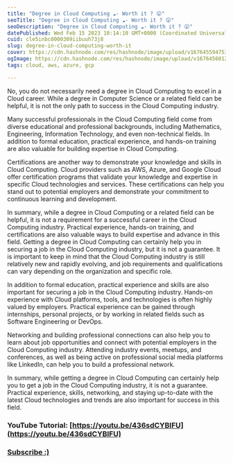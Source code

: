 ```yaml
---
title: "Degree in Cloud Computing ☁️- Worth it ? 😮"
seoTitle: "Degree in Cloud Computing ☁️- Worth it ? 😮"
seoDescription: "Degree in Cloud Computing ☁️- Worth it ? 😮"
datePublished: Wed Feb 15 2023 10:14:10 GMT+0000 (Coordinated Universal Time)
cuid: cle5inbc0000309iibuuh73j8
slug: degree-in-cloud-computing-worth-it
cover: https://cdn.hashnode.com/res/hashnode/image/upload/v1676455947532/e4f6256c-58d4-4bdc-9ecf-b6070b57f515.png
ogImage: https://cdn.hashnode.com/res/hashnode/image/upload/v1676456012805/a27d1b72-76fd-4f11-a726-3bf5b167f314.png
tags: cloud, aws, azure, gcp

---
```


No, you do not necessarily need a degree in Cloud Computing to excel in a Cloud career. While a degree in Computer Science or a related field can be helpful, it is not the only path to success in the Cloud Computing industry.

Many successful professionals in the Cloud Computing field come from diverse educational and professional backgrounds, including Mathematics, Engineering, Information Technology, and even non-technical fields. In addition to formal education, practical experience, and hands-on training are also valuable for building expertise in Cloud Computing.

Certifications are another way to demonstrate your knowledge and skills in Cloud Computing. Cloud providers such as AWS, Azure, and Google Cloud offer certification programs that validate your knowledge and expertise in specific Cloud technologies and services. These certifications can help you stand out to potential employers and demonstrate your commitment to continuous learning and development.

In summary, while a degree in Cloud Computing or a related field can be helpful, it is not a requirement for a successful career in the Cloud Computing industry. Practical experience, hands-on training, and certifications are also valuable ways to build expertise and advance in this field. Getting a degree in Cloud Computing can certainly help you in securing a job in the Cloud Computing industry, but it is not a guarantee. It is important to keep in mind that the Cloud Computing industry is still relatively new and rapidly evolving, and job requirements and qualifications can vary depending on the organization and specific role.

In addition to formal education, practical experience and skills are also important for securing a job in the Cloud Computing industry. Hands-on experience with Cloud platforms, tools, and technologies is often highly valued by employers. Practical experience can be gained through internships, personal projects, or by working in related fields such as Software Engineering or DevOps.

Networking and building professional connections can also help you to learn about job opportunities and connect with potential employers in the Cloud Computing industry. Attending industry events, meetups, and conferences, as well as being active on professional social media platforms like LinkedIn, can help you to build a professional network.

In summary, while getting a degree in Cloud Computing can certainly help you to get a job in the Cloud Computing industry, it is not a guarantee. Practical experience, skills, networking, and staying up-to-date with the latest Cloud technologies and trends are also important for success in this field.

### **YouTube Tutorial:** [https://youtu.be/436sdCYBIFU](https://youtu.be/436sdCYBIFU)

### [**Subscribe :)**](https://www.youtube.com/@amonkincloud/)